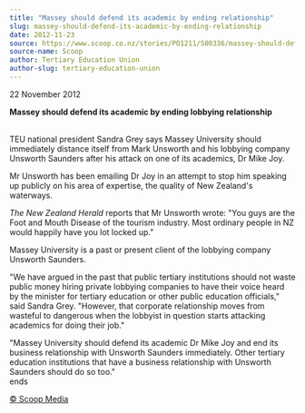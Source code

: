 ```yaml
---
title: "Massey should defend its academic by ending relationship"
slug: massey-should-defend-its-academic-by-ending-relationship
date: 2012-11-23
source: https://www.scoop.co.nz/stories/PO1211/S00336/massey-should-defend-its-academic-by-ending-relationship.htm
source-name: Scoop
author: Tertiary Education Union
author-slug: tertiary-education-union
---
```


<p>22 November 2012</p>

<p><b>Massey should defend its academic by
ending lobbying relationship</b><br><b></b></p>

<p><br>TEU
national president Sandra Grey says Massey University should
immediately distance itself from Mark Unsworth and his
lobbying company Unsworth Saunders after his attack on one
of its academics, Dr Mike Joy.</p>

<p>Mr Unsworth has been
emailing Dr Joy in an attempt to stop him speaking up
publicly on his area of expertise, the quality of New
Zealand's waterways.</p>

<p><i>The New Zealand  Herald</i>
reports that Mr Unsworth wrote: "You guys are the Foot and
Mouth Disease of the tourism industry. Most ordinary people
in NZ would happily have you lot locked up."</p>

<p>Massey
University is a past or present client of the lobbying
company Unsworth Saunders.</p>

<p>"We have argued in the past
that public tertiary institutions should not waste public
money hiring private lobbying companies to have their voice
heard by the minister for tertiary education or other public
education officials," said Sandra Grey. "However, that
corporate relationship moves from wasteful to dangerous when
the lobbyist in question starts attacking academics for
doing their job."</p>

<p>"Massey University should defend its
academic Dr Mike Joy and end its business relationship with
Unsworth Saunders immediately. Other tertiary education
institutions that have a business relationship with Unsworth
Saunders should do so
too."<br>ends
</p>

<p>
<a href="http://www.scoop.co.nz/about/terms.html" target="_blank"><span>© Scoop Media</span></a>
         </p>